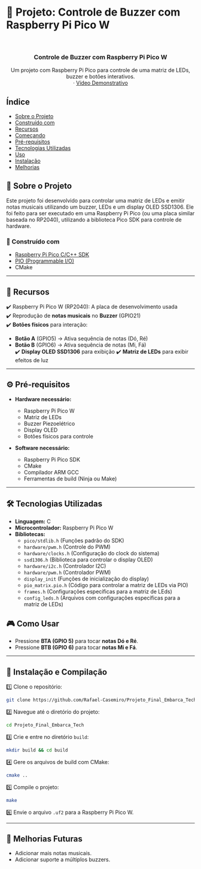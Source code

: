 # 🎵 Projeto: Controle de Buzzer com Raspberry Pi Pico W


<br/>
<div align="center">
  <h3 align="center">Controle de Buzzer com Raspberry Pi Pico W</h3>

  <p align="center">
    Um projeto com Raspberry Pi Pico para controle de uma matriz de LEDs, buzzer e botões interativos.
    <br/>
    ·
    <a href="https://www.youtube.com/">Vídeo Demonstrativo</a>
  </p>
</div>


## Índice
- [Sobre o Projeto](#sobre-o-projeto)
- [Construído com](#construído-com)
- [Recursos](#recursos)
- [Começando](#começando)
- [Pré-requisitos](#pré-requisitos)
- [Tecnologias Utilizadas](#uso)
- [Uso](#uso)
- [Instalação](#instalação)
- [Melhorias](#contribuindo)


## 📌 Sobre o Projeto

Este projeto foi desenvolvido para controlar uma matriz de LEDs e emitir notas musicais utilizando um buzzer, LEDs e um display OLED SSD1306. Ele foi feito para ser executado em uma Raspberry Pi Pico (ou uma placa similar baseada no RP2040), utilizando a biblioteca Pico SDK para controle de hardware.

### 🔧 Construído com

* [Raspberry Pi Pico C/C++ SDK](https://www.raspberrypi.com/documentation/microcontrollers/c_sdk.html)
* [PIO (Programmable I/O)](https://www.raspberrypi.com/documentation/microcontrollers/raspberry-pi-pico.html#programmable-io)
* CMake

---

## 🎯 Recursos

✔️ Raspberry Pi Pico W (RP2040): A placa de desenvolvimento usada  
✔️ Reprodução de **notas musicais** no **Buzzer** (GPIO21)  
✔️ **Botões físicos** para interação:  
   - **Botão A** (GPIO5) → Ativa sequência de notas (Dó, Ré)  
   - **Botão B** (GPIO6) → Ativa sequência de notas (Mi, Fá)  
✔️ **Display OLED SSD1306** para exibição
✔️ **Matriz de LEDs** para exibir efeitos de luz

---

## ⚙️ Pré-requisitos

- **Hardware necessário:**
  - Raspberry Pi Pico W
  - Matriz de LEDs 
  - Buzzer Piezoelétrico 
  - Display OLED  
  - Botões físicos para controle

- **Software necessário:**
  - Raspberry Pi Pico SDK
  - CMake
  - Compilador ARM GCC
  - Ferramentas de build (Ninja ou Make)

---

## 🛠️ Tecnologias Utilizadas
- **Linguagem:** C
- **Microcontrolador:** Raspberry Pi Pico W
- **Bibliotecas:**
  - `pico/stdlib.h` (Funções padrão do SDK)
  - `hardware/pwm.h` (Controle do PWM)
  - `hardware/clocks.h` (Configuração do clock do sistema)
  - `ssd1306.h` (Biblioteca para controlar o display OLED)
  - `hardware/i2c.h` (Controlador I2C)
  - `hardware/pwm.h` (Controlador PWM)
  - `display_init` (Funções de inicialização do display)
  - `pio_matrix.pio.h` (Código para controlar a matriz de LEDs via PIO)
  - `frames.h` (Configurações específicas para a matriz de LEds)
  - `config_leds.h` (Arquivos com configurações específicas para a matriz de LEDs)

## 🎮 Como Usar
- Pressione **BTA (GPIO 5)** para tocar **notas Dó e Ré**.
- Pressione **BTB (GPIO 6)** para tocar **notas Mi e Fá**.

---

## 🔧 Instalação e Compilação

1️⃣ Clone o repositório:
   ```sh
   git clone https://github.com/Rafael-Casemiro/Projeto_Final_Embarca_Tech.git
   ```
2️⃣ Navegue até o diretório do projeto:
   ```sh
   cd Projeto_Final_Embarca_Tech
   ```
3️⃣ Crie e entre no diretório `build`:
   ```sh
   mkdir build && cd build
   ```
4️⃣ Gere os arquivos de build com CMake:
   ```sh
   cmake ..
   ```
5️⃣ Compile o projeto:
   ```sh
   make
   ```
6️⃣ Envie o arquivo `.uf2` para a Raspberry Pi Pico W.

---

## 📌 Melhorias Futuras
- Adicionar mais notas musicais.
- Adicionar suporte a múltiplos buzzers.



   

